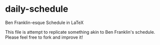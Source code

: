 # daily-schedule
Ben Franklin-esque Schedule in LaTeX

This file is attempt to replicate something akin to Ben Franklin's schedule.  Please feel free to fork and improve it!
